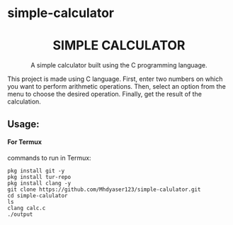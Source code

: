 # simple-calculator
<h1 align="center">
SIMPLE CALCULATOR
  <br>
</h1>


<p align="center">A simple calculator built using the C programming language.

This project is made using C language.
First, enter two numbers on which you want to perform arithmetic operations.
Then, select an option from the menu to choose the desired operation.
Finally, get the result of the calculation.</p>


## Usage:

#### For Termux

commands to run in Termux:
```shell script
pkg install git -y
pkg install tur-repo 
pkg install clang -y 
git clone https://github.com/Mhdyaser123/simple-calulator.git
cd simple-calulator
ls
clang calc.c
./output

```
